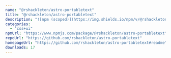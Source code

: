 ```yaml
---
name: "@rshackleton/astro-portabletext"
title: "@rshackleton/astro-portabletext"
description: "![npm (scoped)](https://img.shields.io/npm/v/@rshackleton/astro-portabletext) [![semantic-release: angular](https://img.shields.io/badge/semantic--release-angular-e10079?logo=semantic-release)](https://github.com/semantic-release/semantic-release)"
categories:
  - "css+ui"
npmUrl: "https://www.npmjs.com/package/@rshackleton/astro-portabletext"
repoUrl: "https://github.com/rshackleton/astro-portabletext"
homepageUrl: "https://github.com/rshackleton/astro-portabletext#readme"
downloads: 17
---
```

